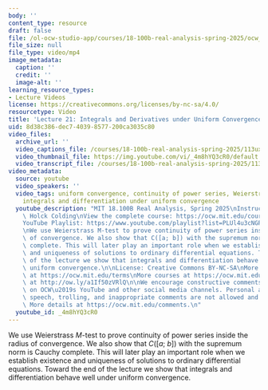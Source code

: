 ```yaml
---
body: ''
content_type: resource
draft: false
file: /ol-ocw-studio-app/courses/18-100b-real-analysis-spring-2025/ocw_18100b-lec21-2025may01_360p_16_9.mp4
file_size: null
file_type: video/mp4
image_metadata:
  caption: ''
  credit: ''
  image-alt: ''
learning_resource_types:
- Lecture Videos
license: https://creativecommons.org/licenses/by-nc-sa/4.0/
resourcetype: Video
title: 'Lecture 21: Integrals and Derivatives under Uniform Convergence'
uid: 8d38c386-dec7-4039-8577-200ca3035c80
video_files:
  archive_url: ''
  video_captions_file: /courses/18-100b-real-analysis-spring-2025/113ux1mE7mYDPaO9XlNYOXAdbPhcxV-t2_transcript.webvtt
  video_thumbnail_file: https://img.youtube.com/vi/_4m8hYQ3cR0/default.jpg
  video_transcript_file: /courses/18-100b-real-analysis-spring-2025/113ux1mE7mYDPaO9XlNYOXAdbPhcxV-t2_transcript.pdf
video_metadata:
  source: youtube
  video_speakers: ''
  video_tags: uniform convergence, continuity of power series, Weierstrass M-test,
    integrals and differentiation under uniform convergence
  youtube_description: "MIT 18.100B Real Analysis, Spring 2025\nInstructor: Tobias\
    \ Holck Colding\nView the complete course: https://ocw.mit.edu/courses/18-100b-real-analysis-spring-2025/\n\
    YouTube Playlist: https://www.youtube.com/playlist?list=PLUl4u3cNGP62Ie7F_tTAhhXoX5_Cl8meG\n\
    \nWe use Weierstrass M-test to prove continuity of power series inside the radius\
    \ of convergence. We also show that C([a; b]) with the supremum norm is Cauchy\
    \ complete. This will later play an important role when we establish existence\
    \ and uniqueness of solutions to ordinary differential equations. Toward the end\
    \ of the lecture we show that integrals and differentiation behave well under\
    \ uniform convergence.\n\nLicense: Creative Commons BY-NC-SA\nMore information\
    \ at https://ocw.mit.edu/terms\nMore courses at https://ocw.mit.edu\nSupport OCW\
    \ at http://ow.ly/a1If50zVRlQ\n\nWe encourage constructive comments and discussion\
    \ on OCW\u2019s YouTube and other social media channels. Personal attacks, hate\
    \ speech, trolling, and inappropriate comments are not allowed and may be removed.\
    \ More details at https://ocw.mit.edu/comments.\n"
  youtube_id: _4m8hYQ3cR0
---
```

We use Weierstrass *M*\-test to prove continuity of power series inside the radius of convergence. We also show that *C*(\[*a*; *b*\]) with the supremum norm is Cauchy complete. This will later play an important role when we establish existence and uniqueness of solutions to ordinary differential equations. Toward the end of the lecture we show that integrals and differentiation behave well under uniform convergence.